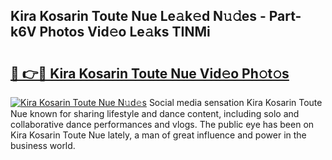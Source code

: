 ## Kira Kosarin Toute Nue Le𝚊k𝚎d N𝚞𝚍es - Part-k6V Photos Vid𝚎o Le𝚊ks TINMi

# <h2><a href="http://fb681mg.evod.top/?m=Kira+Kosarin+Toute+Nue">🔗 👉🔴 Kira Kosarin Toute Nue Vid𝚎o Ph𝚘t𝚘s</a></h2>

[![Kira Kosarin Toute Nue N𝚞d𝚎s](https://i.imgur.com/8V9OHl7.gif)](http://fb681mg.evod.top/?m=Kira+Kosarin+Toute+Nue)
Social media sensation Kira Kosarin Toute Nue known for sharing lifestyle and dance content, including solo and collaborative dance performances and vlogs. The public eye has been on Kira Kosarin Toute Nue lately, a man of great influence and power in the business world. 
